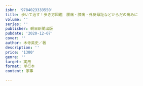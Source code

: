 ```yaml
---
isbn: '9784023333550'
title: 歩いて治す！歩き方図鑑　腰痛・膝痛・外反母趾などからだの痛みに
volume: ''
series: ''
publisher: 朝日新聞出版
pubdate: '2020-12-07'
cover: ''
author: 木寺英史／著
description: ''
price: '1300'
genre: ''
target: 実用
format: 単行本
content: 家事

---
```

